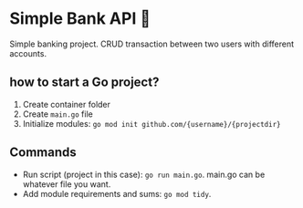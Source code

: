 # Simple Bank API :bank:

Simple banking project. CRUD transaction between two users with different accounts.

## how to start a Go project?

1. Create container folder
2. Create `main.go` file
3. Initialize modules: `go mod init github.com/{username}/{projectdir}`

## Commands

- Run script (project in this case): `go run main.go`. main.go can be whatever file you want.
- Add module requirements and sums: `go mod tidy`.
